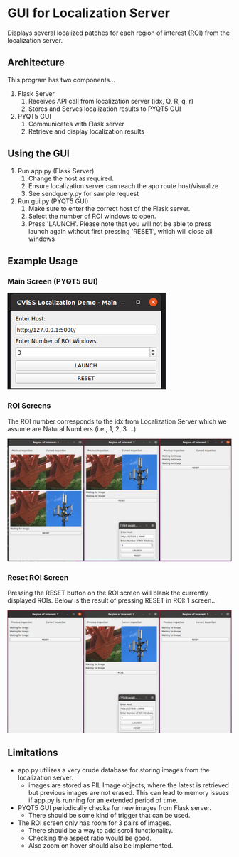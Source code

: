 # GUI for Localization Server

Displays several localized patches for each region of interest (ROI)
from the localization server. 

## Architecture

This program has two components...

1. Flask Server
   1. Receives API call from localization server (idx, Q, R, q, r)
   2. Stores and Serves localization results to PYQT5 GUI
2. PYQT5 GUI
   1. Communicates with Flask server
   2. Retrieve and display localization results

## Using the GUI
1. Run app.py (Flask Server)
   1. Change the host as required.
   2. Ensure localization server can reach the app route host/visualize
   3. See sendquery.py for sample request
2. Run gui.py (PYQT5 GUI)
   1. Make sure to enter the correct host of the Flask server.
   2. Select the number of ROI windows to open.
   3. Press 'LAUNCH'. Please note that you will not be able to press
   launch again without first pressing 'RESET', which will close all windows

## Example Usage

### Main Screen (PYQT5 GUI)

![Main Screen](./examples/main_screen.png)

### ROI Screens

The ROI number corresponds to the idx from Localization Server which we assume
are Natural Numbers (i.e., 1, 2, 3 ...)

![ROI Screen](./examples/ROI_screens.png)

### Reset ROI Screen

Pressing the RESET button on the ROI screen will blank the currently displayed ROIs.
Below is the result of pressing RESET in ROI: 1 screen...

![ROI Rest](./examples/RESET_ROI_window.png)

## Limitations

* app.py utilizes a very crude database for storing images from the localization server.
  * images are stored as PIL Image objects, where the latest is retrieved but previous
  images are not erased. This can lead to memory issues if app.py
  is running for an extended period of time.
* PYQT5 GUI periodically checks for new images from Flask server.
  * There should be some kind of trigger that can be used.
* The ROI screen only has room for 3 pairs of images. 
  * There should be a way to add scroll functionality.
  * Checking the aspect ratio would be good.
  * Also zoom on hover should also be implemented.